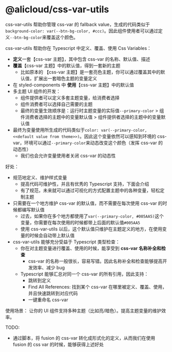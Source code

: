 # @alicloud/css-var-utils

css-var-utils 帮助你管理 css-var 的 fallback value，生成的代码类似于`background-color: var(--btn-bg-color, #ccc)`。因此组件使用者可以通过定义`--btn-bg-color`来覆盖这个颜色。

css-var-utils 帮助你在 Typescript 中定义、覆盖、使用 Css Variables：

- **定义**一套【css-var 主题】，其中包含 css-var 的名称、默认值、描述
- **覆盖**【css-var 主题】中的默认值，得到一套新的主题
  - 比如原本的 【css-var 主题】是一套亮色主题，你可以通过覆盖其中的默认值，扩展出一套暗色主题的变量定义
- 在 styled-components 中 **使用**【css-var 主题】中的默认值
- 多主题 UI 组件的开发：
  - 组件提供者可以定义多套主题变量，给消费者选择
  - 组件消费者可以选择自己需要的主题
  - 最终的变量生效顺序是：运行时主题变量的实际值`--primary-color` > 组件消费者选择的主题中的变量默认值 > 组件提供者选择的主题中的变量默认值
- 最终为变量使用所生成的代码类似于`color: var(--primary-color, <<default value from theme>>)`。因此这个变量依然可以感知到环境的 css-var，环境可以通过`--primary-color`来动态改变这个颜色（发挥 css-var 的动态性）
  - 我们也会允许变量使用者关闭 css-var 的动态性

好处：

- 规范地定义、维护样式变量
  - 提高代码可维护性，并且有优秀的 Typescript 支持，下面会介绍
  - 有了规范，未来就可以通过可视化的方式配置主题中的各种变量，轻松定制主题
- 只需要在一个地方维护 css-var 的默认值，而不需要在每次使用 css-var 的时候都编写默认值
  - 过去，如果你在多个地方都使用了`var(--primary-color, #005AA5)`这个变量，你需要在每次使用的时候都带上后面的默认值`#005AA5`
  - 使用 css-var-utils 以后，这个默认值只维护在主题定义的地方，在使用变量的时候会自动带上默认值
- css-var-utils 能够充分受益于 Typescript 类型检查：
  - 你在对主题变量进行覆盖、使用的时候，能享受到 **css-var 名称补全和检查**
    - css-var 的名称一般很长，容易写错。因此名称补全和检查能够提高开发效率、减少 bug
  - Typescript 能够汇总对同一个 css-var 的所有引用，因此支持：
    - 跳转到定义
    - Find All References: 找到某个 css-var 在哪里被定义、覆盖、使用，并且快速跳转到对应代码
    - 一键重命名 css-var

使用场景：
让你的 UI 组件支持多种主题（比如亮/暗色）。提高主题变量的维护效率。

TODO:

- 通过脚本，将 fusion 的 css-var 转化成形式化的定义，从而我们在使用 fusion 的 css var 的时候，能够获得上述好处
